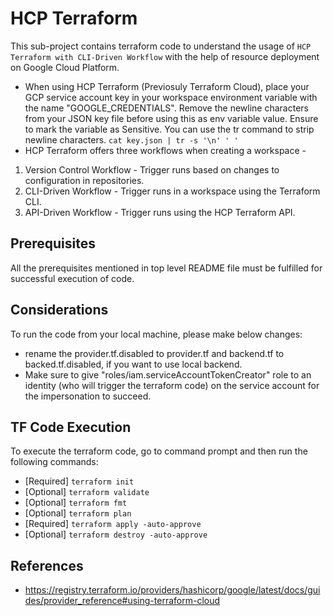# HCP Terraform
This sub-project contains terraform code to understand the usage of `HCP Terraform with CLI-Driven Workflow` with the help of resource deployment on Google Cloud Platform.

- When using HCP Terraform (Previosuly Terraform Cloud), place your GCP service account key in your workspace environment variable with the name "GOOGLE_CREDENTIALS". Remove the newline characters from your JSON key file before using this as env variable value. Ensure to mark the variable as Sensitive. You can use the tr command to strip newline characters. `cat key.json | tr -s '\n' ' '`
- HCP Terraform offers three workflows when creating a workspace -
1. Version Control Workflow - Trigger runs based on changes to configuration in repositories.
2. CLI-Driven Workflow - Trigger runs in a workspace using the Terraform CLI.
3. API-Driven Workflow - Trigger runs using the HCP Terraform API.

## Prerequisites
All the prerequisites mentioned in top level README file must be fulfilled for successful execution of code.

## Considerations
To run the code from your local machine, please make below changes:
- rename the provider.tf.disabled to provider.tf and backend.tf to backed.tf.disabled, if you want to use local backend.
- Make sure to give "roles/iam.serviceAccountTokenCreator" role to an identity (who will trigger the terraform code) on the service account for the impersonation to succeed.

## TF Code Execution
To execute the terraform code, go to command prompt and then run the following commands:

-   [Required] `terraform init`
-   [Optional] `terraform validate`
-   [Optional] `terraform fmt`
-   [Optional] `terraform plan`
-   [Required] `terraform apply -auto-approve`
-   [Optional] `terraform destroy -auto-approve`

## References
- https://registry.terraform.io/providers/hashicorp/google/latest/docs/guides/provider_reference#using-terraform-cloud
